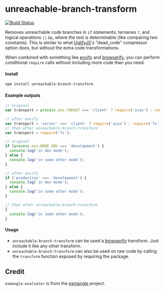 unreachable-branch-transform
============================

[![Build Status](https://travis-ci.org/zertosh/unreachable-branch-transform.svg?branch=master)](https://travis-ci.org/zertosh/unreachable-branch-transform)

Removes unreachable code branches in `if` statements, ternaries `?`, and logical operations `||` `&&`, where the test is determinable (like comparing two constants). This is similar to what [UglifyJS](https://github.com/mishoo/UglifyJS2)'s "dead_code" compressor option does, but without the extra code transformations.

When combined with something like [envify](https://github.com/hughsk/envify) and [browserify](https://github.com/substack/node-browserify), you can perform conditional `require` calls without including more code than you need.

#### Install ####

```bash
npm install unreachable-branch-transform
```

#### Example outputs #####

```js
// original 
var transport = process.env.TARGET === 'client' ? require('ajax') : require('fs');

// after envify
var transport = 'server' === 'client' ? require('ajax') : require('fs');
// then after unreachable-branch-transform
var transport = require('fs');
```

```js
// original
if (process.env.NODE_ENV === 'development') {
  console.log('in dev mode');
} else {
  console.log('in some other mode');
}

// after envify
if ('production' === 'development') {
  console.log('in dev mode');
} else {
  console.log('in some other mode');
}

// then after unreachable-branch-transform
{
  console.log('in some other mode');
}
```

#### Usage #####

* `unreachable-branch-transform` can be used a [browserify](https://github.com/substack/node-browserify) transform. Just include it like any other transform.
* `unreachable-branch-transform` can also be used on raw code by calling the `transform` function exposed by requiring the package.


Credit
------
`esmangle-evaluator` is from the [esmangle](https://github.com/Constellation/esmangle) project.
